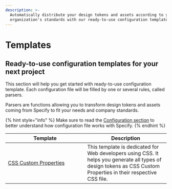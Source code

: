 ```yaml
---
description: >-
  Automatically distribute your design tokens and assets according to your
  organization's standards with our ready-to-use configuration templates.
---
```


# Templates

## Ready-to-use configuration templates for your next project

This section will help you get started with ready-to-use configuration template. Each configuration file will be filled by one or several rules, called parsers.&#x20;

Parsers are functions allowing you to transform design tokens and assets coming from Specify to fit your needs and company standards.

{% hint style="info" %}
Make sure to read the [Configuration section](../cli.md) to better understand how configuration file works with Specify.
{% endhint %}

<table><thead><tr><th width="232">Template</th><th>Description </th></tr></thead><tbody><tr><td><a href="https://app.gitbook.com/o/4xLRT3v2YVTuAxbYok2F/s/9mLpgMKJql1OpDNVdcbF/~/changes/159/sdtf-beta/templates/css-custom-properties">CSS Custom Properties</a></td><td>This template is dedicated for Web developers using CSS. It helps you generate all types of design tokens as CSS Custom Properties in their respective CSS file.</td></tr></tbody></table>
